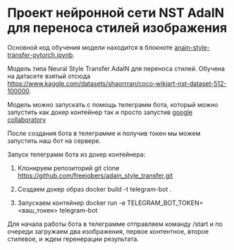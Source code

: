 # Проект нейронной сети NST AdaIN для переноса стилей изображения

Основной код обучения модели находится в блокноте [anain-style-transfer-pytorch.ipynb](https://drive.google.com/file/d/1uPrD1Y_W_zlnF5PrrMae_0dEqMGotcXR/view?usp=sharing). 

Модель типа Neural Style Transfer AdaIN для переноса стилей. Обучена на датасете взятый отсюда https://www.kaggle.com/datasets/shaorrran/coco-wikiart-nst-dataset-512-100000.

Модель можно запускать с помощь телеграмм бота, который можно запустить как докер контейнер так и просто запустив [google collaboratory](https://drive.google.com/file/d/1Bl_c6cVGXx1sFJIvf-XjeOG58VeVIImt/view?usp=sharing)

После создания бота в телеграмме и получив токен мы можем запустить наш бот на сервере.

Запуск телеграмм бота из докер контейнера:

1. Клонируем репозиторий
    git clone https://github.com/freejobers/adain_style_transfer.git

2. Создаем докер образ 
    docker build -t telegram-bot .

3. Запускаем контейнер
    docker run -e TELEGRAM_BOT_TOKEN=<ваш_токен> telegram-bot

Для начала работы бота в телеграмме отправляем команду /start и по очереди загружаем два изображения, первое контентное, второе стилевое, и ждем геренерации результата.
